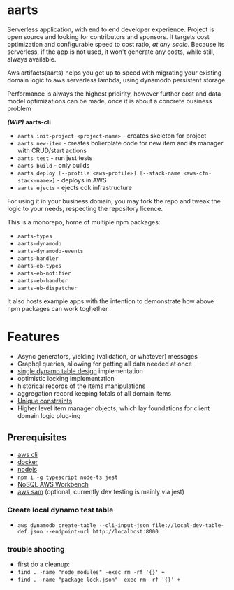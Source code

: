 # aarts
Serverless application, with end to end developer experience. Project is open source and looking for contributors and sponsors. It targets cost optimization and configurable speed to cost ratio, *at any scale*. Because its serverless, if the app is not used, it won't generate any costs, while still, always available.

Aws artifacts(aarts) helps you get up to speed with migrating your existing domain logic to aws serverless lambda, using dynamodb persistent storage. 

Performance is always the highest prioirity, however further cost and data model optimizations can be made, once it is about a concrete business problem


__*(WIP)*__ __aarts-cli__
- `aarts init-project <project-name>` - creates skeleton for project
- `aarts new-item` - creates bolierplate code for new item and its manager with CRUD/start actions 
- `aarts test` - run jest tests
- `aarts build` - only builds
- `aarts deploy [--profile <aws-profile>] [--stack-name <aws-cfn-stack-name>]` - deploys in AWS
- `aarts ejects` - ejects cdk infrastructure

For using it in your business domain, you may fork the repo and tweak the logic to your needs, respecting the repository licence.

This is a monorepo, home of multiple npm packages:
- `aarts-types`
- `aarts-dynamodb`
- `aarts-dynamodb-events`
- `aarts-handler`
- `aarts-eb-types`
- `aarts-eb-notifier`
- `aarts-eb-handler`
- `aarts-eb-dispatcher`

It also hosts example apps with the intention to demonstrate how above npm packages can work toghether

# Features
- Async generators, yielding (validation, or whatever) messages
- Graphql queries, allowing for getting all data needed at once
- [single dynamo table design](https://docs.aws.amazon.com/amazondynamodb/latest/developerguide/bp-general-nosql-design.html#bp-general-nosql-design-concepts) implementation
- optimistic locking implementation
- historical records of the items manipulations
- aggregation record keeping totals of all domain items
- [Unique constraints](https://aws.amazon.com/blogs/database/simulating-amazon-dynamodb-unique-constraints-using-transactions/)
- Higher level item manager objects, which lay foundations for client domain logic plug-ing


## Prerequisites
- [aws cli](https://docs.aws.amazon.com/cli/latest/userguide/cli-chap-html)
- [docker](https://docs.docker.com/desktop/)
- [nodejs](https://nodejs.org/en/download/)
- `npm i -g typescript node-ts jest`
- [NoSQL AWS Workbench](https://docs.aws.amazon.com/amazondynamodb/latest/developerguide/workbench.settingup.html)
- [aws sam](https://docs.aws.amazon.com/serverless-application-model/latest/developerguide/serverless-sam-cli-install.html) (optional, currently dev testing is mainly via jest)

### Create local dynamo test table
- `aws dynamodb create-table --cli-input-json file://local-dev-table-def.json --endpoint-url http://localhost:8000`

### trouble shooting
- first do a cleanup:
- `find . -name "node_modules" -exec rm -rf '{}' +`
- `find . -name "package-lock.json" -exec rm -rf '{}' +`




